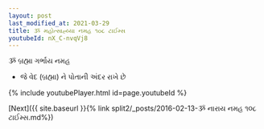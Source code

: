 ```yaml
---
layout: post
last_modified_at: 2021-03-29
title: ૐ મહોત્સાહ્ય્યા નમહ ૧૦૮ ટાઈમ્સ
youtubeId: nX_C-nvqVj8
---
```

 
 
 ૐ બ્રહ્મા ગર્ભાય નમહ  
 
 -  જે વેદ (બ્રહ્મા) ને પોતાની અંદર રાખે છે 
 
  
 
  
 
 
 
 
 
 


{% include youtubePlayer.html id=page.youtubeId %}
 
[Next]({{ site.baseurl }}{% link  split2/_posts/2016-02-13-ૐ નારાય નમહ ૧૦૮ ટાઈમ્સ.md%})
 
